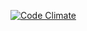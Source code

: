 [![Code Climate](https://codeclimate.com/github/ZhmAA/it2_chat/badges/gpa.svg)](https://codeclimate.com/github/ZhmAA/it2_chat)
